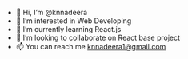 - 👋 Hi, I’m @knnadeera
- 👀 I’m interested in Web Developing 
- 🌱 I’m currently learning React.js
- 💞️ I’m looking to collaborate on React base project
- 📫 You can reach me knnadeera1@gmail.com

<!---
knnadeera/knnadeera is a ✨ special ✨ repository because its `README.md` (this file) appears on your GitHub profile.
You can click the Preview link to take a look at your changes.
--->
